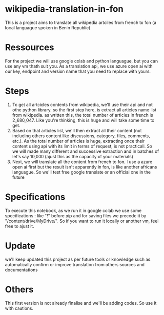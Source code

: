 # wikipedia-translation-in-fon
This is a project aims to translate all wikipedia artciles from french to fon (a local languague spoken in Benin Republic)

# Ressources
For the project we will use google colab and python languague, but you can use any vm thath suit you. As a translation api, we use azure open ai with our key, endpoint and version name that you need to replace with yours.

# Steps
1. To get all artcicles contents from wikipedia, we'll use their api and not othe python library. so the first step here, is extract all articles name list from wikipedia. as written this, the total number of articles in french is 2_680_047. Like you're thinking, this is huge and will take some time to get.
2. Based on that articles list, we'll then extract all their content (not including others content like discussions, category, files, comments, etc.). As the total number of articles is huge, extracting once their content using api with its limit in terms of request, is not practicall. So we will made many different and successive extraction and in batches of let's say 10,000 (ajust this as the capacity of your materials)
3. Next, we will translate all the content from french to fon. I use a azure open ai first but the result isn't apparently in fon, is like another africans languague. So we'll test free google translate or an official one in the future

# Specifications
To execute this notebook, as we run it in google colab we use some specifications : like "!" before pip and for saving files we precede it by "/content/drive/MyDrive/". So if you want to run it locally or another vm, feel free to ajust it.

#  Update
we'll keep updated this project as per future tools or knowledge such as automatically confirm or improve translation from others sources and documentations

# Others
This first version is not already finalise and we'll be adding codes. So use it with cautions.
